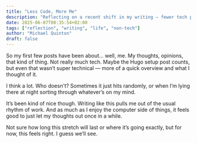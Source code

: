 ```yaml
---
title: "Less Code, More Me"
description: "Reflecting on a recent shift in my writing — fewer tech posts, more thoughts on life and mindset."
date: 2025-06-07T00:35:54+02:00
tags: ["reflection", "writing", "life", "non-tech"]
author: "Michael Quinton"
draft: false
---
```


So my first few posts have been about... well, me. My thoughts, opinions, that kind of thing. Not really much tech. Maybe the Hugo setup post counts, but even that wasn’t super technical — more of a quick overview and what I thought of it.

I think a lot. Who doesn't? Sometimes it just hits randomly, or when I’m lying there at night sorting through whatever’s on my mind.

It’s been kind of nice though. Writing like this pulls me out of the usual rhythm of work. And as much as I enjoy the computer side of things, it feels good to just let my thoughts out once in a while.

Not sure how long this stretch will last or where it’s going exactly, but for now, this feels right. I guess we’ll see.